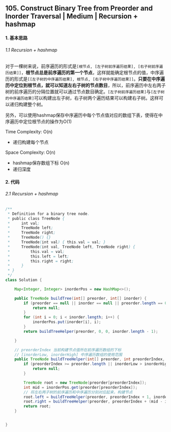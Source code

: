 ## 105. Construct Binary Tree from Preorder and Inorder Traversal | Medium | Recursion + hashmap
#### 1. 基本思路

###### 1.1 Recursion + hashmap

​	对于一棵树来说，前序遍历的形式是`[根节点, [左子树前序遍历结果], [右子树前序遍历结果]]`，**根节点总是前序遍历的第一个节点**，这样就能确定根节点的值，中序遍历的形式是`[[左子树的中序遍历结果], 根节点, [右子树中序遍历结果]]`。**只要在中序遍历中定位到根节点，就可以知道左右子树的节点数目**，所以，前序遍历中左右两子树的前序遍历的分隔位置就可以通过节点数目确定。`[左子树前序遍历结果]`与`[左子树的中序遍历结果]`可以构建出左子树，右子树两个遍历结果可以构建右子树。这样可以递归构建整个树。

​	另外，可以使用hashmap保存中序遍历中每个节点值对应的数组下表，使得在中序遍历中定位根节点的操作为O(1)

Time Complexity: O(n)

* 递归构建每个节点

Space Complexity: O(n)

* hashmap保存数组下标 O(n)
* 递归深度

#### 2. 代码

###### 2.1 Recursion + hashmap

```java
/**
 * Definition for a binary tree node.
 * public class TreeNode {
 *     int val;
 *     TreeNode left;
 *     TreeNode right;
 *     TreeNode() {}
 *     TreeNode(int val) { this.val = val; }
 *     TreeNode(int val, TreeNode left, TreeNode right) {
 *         this.val = val;
 *         this.left = left;
 *         this.right = right;
 *     }
 * }
 */
class Solution {

    Map<Integer, Integer> inorderPos = new HashMap<>();

    public TreeNode buildTree(int[] preorder, int[] inorder) {
        if (preorder == null || inorder == null || preorder.length == 0 || inorder.length == 0) {
            return null;
        }
        for (int i = 0; i < inorder.length; i++) {
            inorderPos.put(inorder[i], i);
        }
        return buildTreeHelper(preorder, 0, 0, inorder.length - 1);

    }

    // preorderIndex 当前构建节点值所在前序遍历数组的下标
    // [inorderLow, inorderHigh] 中序遍历数组的使用范围
    public TreeNode buildTreeHelper(int[] preorder, int preorderIndex, int inorderLow, int inorderHigh) {
        if (preorderIndex >= preorder.length || inorderLow > inorderHigh) {
            return null;
        }

        TreeNode root = new TreeNode(preorder[preorderIndex]);
        int mid = inorderPos.get(preorder[preorderIndex]);
        // 将左右两子树的前序遍历和中序遍历分别对应起来，构建节点
        root.left = buildTreeHelper(preorder, preorderIndex + 1, inorderLow, mid - 1);
        root.right = buildTreeHelper(preorder, preorderIndex + (mid - inorderLow) + 1, mid + 1, inorderHigh);
        return root;
    }


}
```

